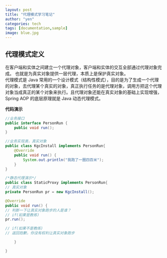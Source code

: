 ```yaml
---
layout: post
title: "代理模式学习笔记"
author: "yen"
categories: tech
tags: [documentation,sample]
image: blue.jpg
---
```

## 代理模式定义
在客户端和实体之间建立一个代理对象，客户端和实体的交互全部通过代理对象完成。
也就是为真实对象提供一层代理，本质上是保护真实对象。  
代理模式是 Java 常用的一个设计模式（结构性模式），目的是为了生成一个代理的对象，去代理某个真实的对象，真正执行任务的是代理对象，调用方把这个代理对象当成真正的某个对象来执行。且代理对象还能在真实对象的基础上实现增强，Spring AOP 的底层原理就是 Java 动态代理模式。

**代码演示**
~~~Java
//业务接口
public interface PersonRun {  
    public void run();  
}
~~~

~~~Java
//业务实现类，真实对象
public class KgcInstall implements PersonRun{  
    @Override
    public void run() {
        System.out.println("我跑了一圈四百米");
	}  
}
~~~

~~~Java
/*静态代理演示*/
public class StaticProxy implements PersonRun{  
// 真实对象
private PersonRun pr = new KgcInstall();

@Override
public void run() {
// 判断一下让真实对象跑步的人是谁？
// if(如果是教练)
pr.run();

// if(如果不是教练)
// 返回抱歉，你没有权利让真实对象跑步

	}

}
~~~
